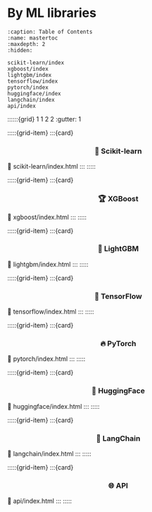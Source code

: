 # By ML libraries

```{toctree}
:caption: Table of Contents
:name: mastertoc
:maxdepth: 2
:hidden:

scikit-learn/index
xgboost/index
lightgbm/index
tensorflow/index
pytorch/index
huggingface/index
langchain/index
api/index
```

::::::{grid} 1 1 2 2
:gutter: 1

:::::{grid-item}
:::{card} <h3><center>🤖 Scikit-learn</center></h3>
:link: scikit-learn/index.html
:::
:::::

:::::{grid-item}
:::{card} <h3><center>🏆 XGBoost</center></h3>
:link: xgboost/index.html
:::
:::::

:::::{grid-item}
:::{card} <h3><center>🌟 LightGBM</center></h3>
:link: lightgbm/index.html
:::
:::::

:::::{grid-item}
:::{card} <h3><center>📙 TensorFlow</center></h3>
:link: tensorflow/index.html
:::
:::::

:::::{grid-item}
:::{card} <h3><center>🔥 PyTorch</center></h3>
:link: pytorch/index.html
:::
:::::

:::::{grid-item}
:::{card} <h3><center>🤗 HuggingFace</center></h3>
:link: huggingface/index.html
:::
:::::

:::::{grid-item}
:::{card} <h3><center>🦜 LangChain</center></h3>
:link: langchain/index.html
:::
:::::

:::::{grid-item}
:::{card} <h3><center>🌐 API</center></h3>
:link: api/index.html
:::
:::::


